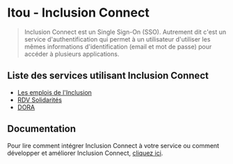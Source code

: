 # Itou - Inclusion Connect

> Inclusion Connect est un Single Sign-On (SSO).
> Autrement dit c'est un service d'authentification qui permet à un utilisateur d'utiliser les mêmes
> informations d'identification (email et mot de passe) pour accéder à plusieurs applications.

## Liste des services utilisant Inclusion Connect

- [Les emplois de l'Inclusion](https://emplois.inclusion.beta.gouv.fr)
- [RDV Solidarités](https://www.rdv-solidarites.fr)
- [DORA](https://dora.fabrique.social.gouv.fr)

## Documentation

Pour lire comment intégrer Inclusion Connect à votre service ou comment développer et améliorer Inclusion Connect,
[cliquez ici](docs/index.md).
